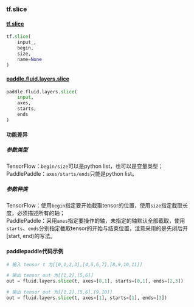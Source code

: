 
### tf.slice

#### [tf.slice](https://www.tensorflow.org/api_docs/python/tf/slice)
``` python
tf.slice(
    input_,
    begin,
    size,
    name=None
)
```

#### [paddle.fluid.layers.slice](http://paddlepaddle.org/documentation/docs/zh/1.2/api_cn/layers_cn.html#cn-api-fluid-layers-slice)
``` python
paddle.fluid.layers.slice(
    input, 
    axes, 
    starts, 
    ends
)
```

#### 功能差异
##### 参数类型
TensorFlow：`begin/size`可以是python list，也可以是变量类型；  
PaddlePaddle：`axes/starts/ends`只能是python list。

##### 参数种类
TensorFlow：使用`begin`指定要开始截取tensor的位置，使用`size`指定截取长度，必须描述所有的轴；  
PaddlePaddle：采用`axes`指定要操作的轴，未指定的轴默认全部截取，使用`starts`、`ends`分别指定截取tensor的开始与结束位置，注意采用的是先闭后开[start, end)的写法。


#### paddlepaddle代码示例
```python
# 输入 tensor t 为[[0,1,2,3],[4,5,6,7],[8,9,10,11]]

# 输出 tensor out 为[[1,2],[5,6]]
out = fluid.layers.slice(t, axes=[0,1], starts=[0,1], ends=[2,3])  

# 输出 tensor out 为[[1,2],[5,6],[9,10]]
out = fluid.layers.slice(t, axes=[1], starts=[1], ends=[3])
```
